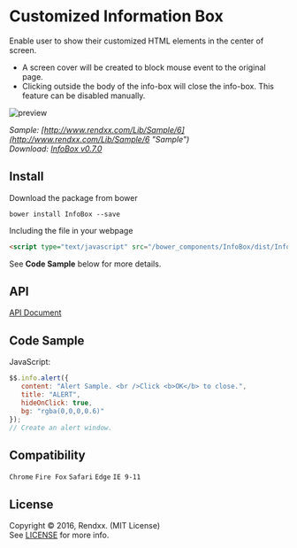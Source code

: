 # Customized Information Box
Enable user to show their customized HTML elements in the center of screen.  

- A screen cover will be created to block mouse event to the original page.
- Clicking outside the body of the info-box will close the info-box. This feature can be disabled manually.

![preview](https://raw.githubusercontent.com/Rendxx/InfoBox/master/preview.png "Preview")  

*Sample: [http://www.rendxx.com/Lib/Sample/6](http://www.rendxx.com/Lib/Sample/6 "Sample")*  
*Download: [InfoBox v0.7.0](https://github.com/Rendxx/InfoBox/releases/tag/0.7.1 "Download")*

## Install
Download the package from bower
```
bower install InfoBox --save
```

Including the file in your webpage
```HTML
<script type="text/javascript" src="/bower_components/InfoBox/dist/InfoBox.js"></script>
```

See **Code Sample** below for more details.

## API
[API Document](https://github.com/Rendxx/InfoBox/blob/master/API%20Document.md)


## Code Sample
JavaScript:

```javascript
$$.info.alert({
   content: "Alert Sample. <br />Click <b>OK</b> to close.",
   title: "ALERT",
   hideOnClick: true,
   bg: "rgba(0,0,0,0.6)"
});
// Create an alert window.
```

## Compatibility
```Chrome``` ```Fire Fox``` ```Safari``` ```Edge``` ```IE 9-11```  

## License
Copyright &copy; 2016, Rendxx. (MIT License)  
See [LICENSE][] for more info.

[LICENSE]: https://github.com/Rendxx/InfoBox/blob/master/LICENSE
